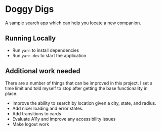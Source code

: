 # Doggy Digs

A sample search app which can help you locate a new companion.

## Running Locally

- Run `yarn` to install dependencies
- Run `yarn dev` to start the application

## Additional work needed

There are a number of things that can be improved in this project. I set a time limit and told myself to stop after getting the base functionality in place.

- Improve the ability to search by location given a city, state, and radius.
- Add nicer loading and error states.
- Add transitions to cards
- Evaluate A11y and improve any accessibility issues
- Make logout work
